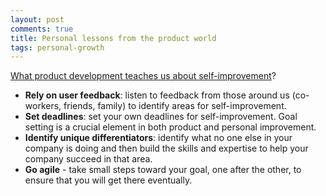 ```yaml
---
layout: post
comments: true
title: Personal lessons from the product world
tags: personal-growth
---
```


[What product development teaches us about self-improvement](https://techcrunch.com/2016/10/29/what-product-development-teaches-us-about-self-improvement/?utm_source=mybridge&utm_medium=web&utm_campaign=read_more)?

* **Rely on user feedback**: listen to feedback from those around us (co-workers, friends, family) to identify areas for self-improvement.
* **Set deadlines**: set your own deadlines for self-improvement. Goal setting is a crucial element in both product and personal improvement.
* **Identify unique differentiators**: identify what no one else in your company is doing and then build the skills and expertise to help your company succeed in that area.
* **Go agile** - take small steps toward your goal, one after the other, to ensure that you will get there eventually.

